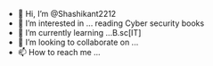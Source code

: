 - 👋 Hi, I’m @Shashikant2212
- 👀 I’m interested in ... reading Cyber security books
- 🌱 I’m currently learning ...B.sc[IT]
- 💞️ I’m looking to collaborate on ...
- 📫 How to reach me ...

<!---
Shashikant2212/Shashikant2212 is a ✨ special ✨ repository because its `README.md` (this file) appears on your GitHub profile.
You can click the Preview link to take a look at your changes.
--->
